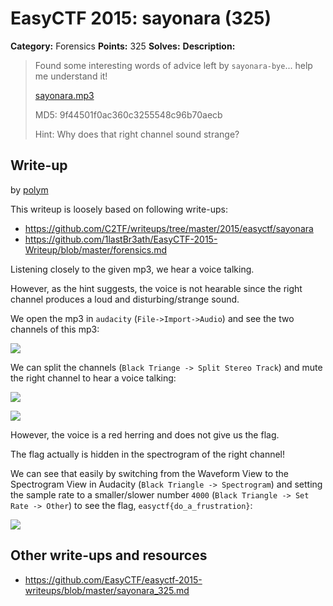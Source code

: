 # EasyCTF 2015: sayonara (325)

**Category:** Forensics
**Points:** 325
**Solves:** 
**Description:**

> Found some interesting words of advice left by `sayonara-bye`... help me understand it!
> 
> 
> [sayonara.mp3](https://github.com/EasyCTF/easyctf-2015-writeups/blob/master/files/sayonara.mp3)
> 
> 
> MD5: 9f44501f0ac360c3255548c96b70aecb
> 
> 
> Hint: Why does that right channel sound strange?

## Write-up

by [polym](https://github.com/abpolym)

This writeup is loosely based on following write-ups:

* <https://github.com/C2TF/writeups/tree/master/2015/easyctf/sayonara>
* <https://github.com/1lastBr3ath/EasyCTF-2015-Writeup/blob/master/forensics.md>

Listening closely to the given mp3, we hear a voice talking.

However, as the hint suggests, the voice is not hearable since the right channel produces a loud and disturbing/strange sound.

We open the mp3 in `audacity` (`File->Import->Audio`) and see the two channels of this mp3:

![](./audacity-channels.png)

We can split the channels (`Black Triange -> Split Stereo Track`) and mute the right channel to hear a voice talking:

![](./audacity-split-track.png)

![](./audacity-right-muted.png)

However, the voice is a red herring and does not give us the flag.

The flag actually is hidden in the spectrogram of the right channel!

We can see that easily by switching from the Waveform View to the Spectrogram View in Audacity (`Black Triangle -> Spectrogram`) and setting the sample rate to a smaller/slower number `4000` (`Black Triangle -> Set Rate -> Other`) to see the flag, `easyctf{do_a_frustration}`:

![](./audacity-spectrogram.png)

## Other write-ups and resources

* <https://github.com/EasyCTF/easyctf-2015-writeups/blob/master/sayonara_325.md>

